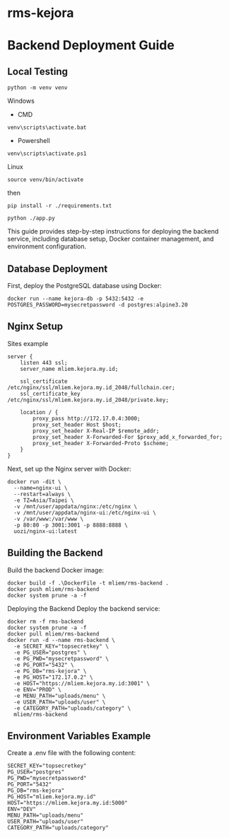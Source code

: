 # rms-kejora
 
# Backend Deployment Guide

## Local Testing

```
python -m venv venv
```

Windows

  

  

  

- CMD

  

  

```venv\scripts\activate.bat```

  

  

- Powershell

  

  

```venv\scripts\activate.ps1```

  

  

  

Linux

  

  

  

```
source venv/bin/activate
```

then

  

  

```
pip install -r ./requirements.txt

python ./app.py
```

This guide provides step-by-step instructions for deploying the backend service, including database setup, Docker container management, and environment configuration.

## Database Deployment

First, deploy the PostgreSQL database using Docker:

```
docker run --name kejora-db -p 5432:5432 -e POSTGRES_PASSWORD=mysecretpassword -d postgres:alpine3.20
```

## Nginx Setup
Sites example
```
server {
    listen 443 ssl;
    server_name mliem.kejora.my.id;

    ssl_certificate /etc/nginx/ssl/mliem.kejora.my.id_2048/fullchain.cer;
    ssl_certificate_key /etc/nginx/ssl/mliem.kejora.my.id_2048/private.key;

    location / {
        proxy_pass http://172.17.0.4:3000;
        proxy_set_header Host $host;
        proxy_set_header X-Real-IP $remote_addr;
        proxy_set_header X-Forwarded-For $proxy_add_x_forwarded_for;
        proxy_set_header X-Forwarded-Proto $scheme;
    }
}
```
Next, set up the Nginx server with Docker:
```
docker run -dit \
  --name=nginx-ui \
  --restart=always \
  -e TZ=Asia/Taipei \
  -v /mnt/user/appdata/nginx:/etc/nginx \
  -v /mnt/user/appdata/nginx-ui:/etc/nginx-ui \
  -v /var/www:/var/www \
  -p 80:80 -p 3001:3001 -p 8888:8888 \
  uozi/nginx-ui:latest
```
## Building the Backend
Build the backend Docker image:

```
docker build -f .\DockerFile -t mliem/rms-backend .
docker push mliem/rms-backend
docker system prune -a -f
```
Deploying the Backend
Deploy the backend service:
```
docker rm -f rms-backend
docker system prune -a -f
docker pull mliem/rms-backend
docker run -d --name rms-backend \
  -e SECRET_KEY="topsecretkey" \
  -e PG_USER="postgres" \
  -e PG_PWD="mysecretpassword" \
  -e PG_PORT="5432" \
  -e PG_DB="rms-kejora" \
  -e PG_HOST="172.17.0.2" \
  -e HOST="https://mliem.kejora.my.id:3001" \
  -e ENV="PROD" \
  -e MENU_PATH="uploads/menu" \
  -e USER_PATH="uploads/user" \
  -e CATEGORY_PATH="uploads/category" \
  mliem/rms-backend
```

## Environment Variables Example
Create a .env file with the following content:
```
SECRET_KEY="topsecretkey"
PG_USER="postgres"
PG_PWD="mysecretpassword"
PG_PORT="5432"
PG_DB="rms-kejora"
PG_HOST="mliem.kejora.my.id"
HOST="https://mliem.kejora.my.id:5000"
ENV="DEV"
MENU_PATH="uploads/menu"
USER_PATH="uploads/user"
CATEGORY_PATH="uploads/category"
```